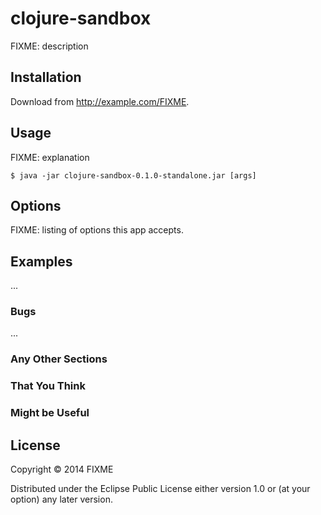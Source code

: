 # clojure-sandbox

FIXME: description

## Installation

Download from http://example.com/FIXME.

## Usage

FIXME: explanation

    $ java -jar clojure-sandbox-0.1.0-standalone.jar [args]

## Options

FIXME: listing of options this app accepts.

## Examples

...

### Bugs

...

### Any Other Sections
### That You Think
### Might be Useful

## License

Copyright © 2014 FIXME

Distributed under the Eclipse Public License either version 1.0 or (at
your option) any later version.

